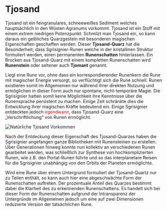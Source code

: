 # Tjosand



Tjosand ist ein feingranulares, schneeweißes Sediment welches hauptsächlich in den Wüsten Agranums vorkommt. Tjosand ist ein Stoff mit einem extrem niedrigen Potenzpunkt. Schmilzt man Tjosand ein, so kann daraus ein gelbliches Quarzgestein mit besonderen magischen Eigenschaften geschaffen werden. Dieser **Tjosand-Quarz** hat die Besonderheit, dass Sgrisignier-Runen welche in der kristallinen Struktur formuliert werden, einen permanenten **Runenschatten** hinterlassen. Ein Brocken aus Tjosand-Quarz mit einem kompletten Runenschatten wird **Runenstein** oder seltener auch **Tjomant** genannt.

Liegt eine Rune vor, ohne dass ein korrespondierender Runenkern die Rune mit magischer Energie versorgt, so verflüchtigt sich die Rune schnell. Runen existieren somit im Allgemeinen nur während ihrer direkten Nutzung und ermöglichen in dieser Form auch nur spontane, nicht-temporäre Magie. Die Sgrisignier hatten somit keine Möglichkeit ihre Kenntnisse über die Runensprache persistent zu machen. Einige Zeit schränkte dies die Entwicklung ihrer magischen Kräfte bedeutend ein. Einige Sgrisignier entdeckten jedoch <span style="color:red">irgendwann</span>, dass Tjosand-Quarz eine „Verschriftlichung“ von Runen ermöglicht.

![Natürliche Tjosand Vorkommen](D:\My_Files\Programming\serpinit-wiki\content\general\magie\images\wueste_natuerliches-tjosand-vorkommen.png)



Nach der Entdeckung dieser Eigenschaft des Tjosand-Quarzes haben die Sgrisignier angefangen ganze Bibliotheken mit Runensteinen zu erstellen. Über Generationen hinweg konnte nun kollektiv an verschiedenen Runen gearbeitet werden, was schließlich zur Synthese von hochkomplizierten Runen, wie z.B. den Portal-Runen führte und so das interplanetare Reisen für die Sgrisignier unabhängig von den Orbits der Planeten ermöglichte.

Wird eine Rune über einem Untergrund formuliert der Tjosand-Quartz nur zu Teilen enthält, so kann auch hier eine abgeschwächte Form der Runenschatten auftreten. Der prozentuale Anteil des Quarzes bestimmt dabei die Klarheit des zu erkennenden Runenschattens.
Es handelt sich bei dieser Form der Runenschatten aufgrund der Intransparenz der Untergründe im Allgemeinen jedoch um
eine auf zwei Dimensionen reduzierte Version der tatsächlichen Rune.